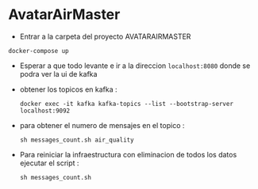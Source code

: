 # AvatarAirMaster

- Entrar a la carpeta del proyecto AVATARAIRMASTER 

`docker-compose up`

- Esperar a que todo levante e ir a la direccion `localhost:8080` donde se podra ver la ui de kafka 

- obtener los topicos en kafka :

    `docker exec -it kafka kafka-topics --list --bootstrap-server localhost:9092`

- para obtener el numero de mensajes en el topico :

    `sh messages_count.sh air_quality`

- Para reiniciar la infraestructura con eliminacion de todos los datos ejecutar el script : 

    `sh messages_count.sh`
